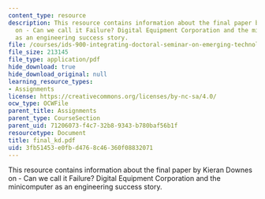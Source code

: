 ```yaml
---
content_type: resource
description: This resource contains information about the final paper by Kieran Downes
  on - Can we call it Failure? Digital Equipment Corporation and the minicomputer
  as an engineering success story.
file: /courses/ids-900-integrating-doctoral-seminar-on-emerging-technologies-fall-2005/3fb51453e0fbd4768c46360f08832071_final_kd.pdf
file_size: 213145
file_type: application/pdf
hide_download: true
hide_download_original: null
learning_resource_types:
- Assignments
license: https://creativecommons.org/licenses/by-nc-sa/4.0/
ocw_type: OCWFile
parent_title: Assignments
parent_type: CourseSection
parent_uid: 71206073-f4c7-32b8-9343-b780baf56b1f
resourcetype: Document
title: final_kd.pdf
uid: 3fb51453-e0fb-d476-8c46-360f08832071
---
```

This resource contains information about the final paper by Kieran Downes on - Can we call it Failure? Digital Equipment Corporation and the minicomputer as an engineering success story.